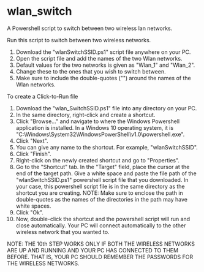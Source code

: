 # wlan_switch
A Powershell script to switch between two wireless lan networks.

Run this script to switch between two wireless networks.

1. Download the "wlanSwitchSSID.ps1" script file anywhere on your PC.
2. Open the script file and add the names of the two Wlan networks.
3. Default values for the two networks is given as "Wlan_1" and "Wlan_2".
4. Change these to the ones that you wish to switch between.
5. Make sure to include the double-quotes ("") around the names of the Wlan networks.

To create a Click-to-Run file
1. Download the "wlan_SwitchSSID.ps1" file into any directory on your PC.
2. In the same directory, right-click and create a shortcut.
3. Click "Browse..." and navigate to where the Windows Powershell application is installed. In a Windows 10 operating system, it is "C:\Windows\System32\WindowsPowerShell\v1.0\powershell.exe".
4. Click "Next".
5. You can give any name to the shortcut. For example, "wlanSwitchSSID".
6. Click "Finish".
7. Right-click on the newly created shortcut and go to "Properties".
8. Go to the "Shortcut" tab. In the "Target" field, place the cursor at the end of the target path. Give a white space and paste the file path of the "wlanSwitchSSID.ps1" powershell script file that you downloaded. In your case, this powershell script file is in the same directory as the shortcut you are creating. NOTE: Make sure to enclose the path in double-quotes as the names of the directories in the path may have white spaces.
9. Click "Ok".
10. Now, double-click the shortcut and the powershell script will run and close automatically. Your PC will connect automatically to the other wireless network that you wanted to.

NOTE: THE 10th STEP WORKS ONLY IF BOTH THE WIRELESS NETWORKS ARE UP AND RUNNING AND YOUR PC HAS CONNECTED TO THEM BEFORE. THAT IS, YOUR PC SHOULD REMEMBER THE PASSWORDS FOR THE WIRELESS NETWORKS.
